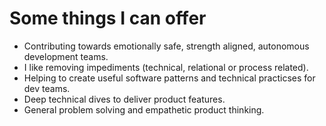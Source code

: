 # Some things I can offer
  
- Contributing towards emotionally safe, strength aligned, autonomous development teams.
- I like removing impediments (technical, relational or process related).
- Helping to create useful software patterns and technical practicses for dev teams.
- Deep technical dives to deliver product features.
- General problem solving and empathetic product thinking.